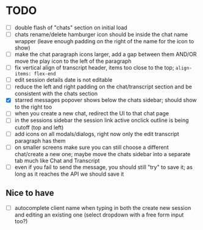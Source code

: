 # TODO

- [ ] double flash of "chats" section on initial load
- [ ] chats rename/delete hamburger icon should be inside the chat name wrapper (leave enough padding on the right of the name for the icon to show)
- [ ] make the chat paragraph icons larger, add a gap between them AND/OR move the play icon to the left of the paragraph
- [ ] fix vertical align of transcript header, items too close to the top; `align-items: flex-end`
- [ ] edit session details date is not editable
- [ ] reduce the left and right padding on the chat/transcript section and be consistent with the chats section
- [x] starred messages popover shows below the chats sidebar; should show to the right too
- [ ] when you create a new chat, redirect the UI to that chat page
- [ ] in the sessions sidebar the session link active onclick outline is being cutoff (top and left)
- [ ] add icons on all modals/dialogs, right now only the edit transcript paragraph has them
- [ ] on smaller screens make sure you can still choose a different chat/create a new one; maybe move the chats sidebar into a separate tab much like Chat and Transcript
- [ ] even if you fail to send the message, you should still "try" to save it; as long as it reaches the API we should save it

## Nice to have

- [ ] autocomplete client name when typing in both the create new session and editing an existing one (select dropdown with a free form input too?)
